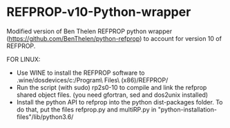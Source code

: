 # REFPROP-v10-Python-wrapper

Modified version of Ben Thelen REFPROP python wrapper (https://github.com/BenThelen/python-refprop) to account for version 10 of REFPROP.

FOR LINUX:
 - Use WINE to install the REFPROP software to .wine/dosdevices/c\:/Program\ Files\ \(x86\)/REFPROP/
 - Run the script (with sudo) rp2s0-10 to compile and link the refprop shared object files. (you need gfortran, sed and dos2unix installed)
 - Install the python API to refprop into the python dist-packages folder. To do that, put the files refprop.py and multiRP.py in "python-installation-files"/lib/python3.6/
